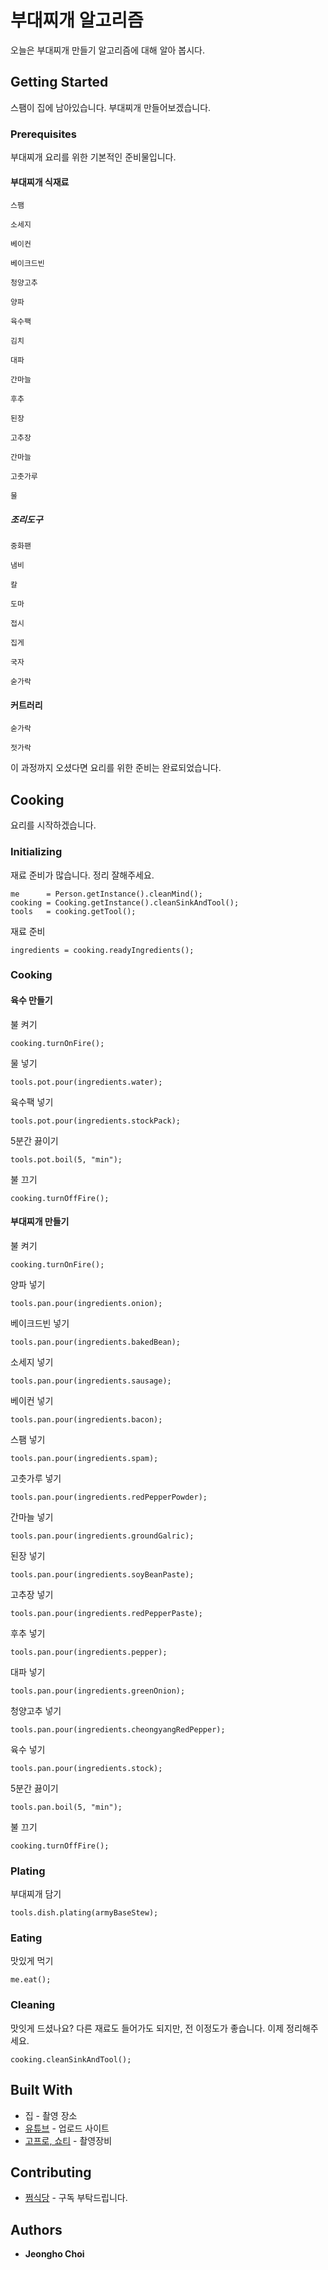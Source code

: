 # 부대찌개 알고리즘

오늘은 부대찌개 만들기 알고리즘에 대해 알아 봅시다.

## Getting Started

스팸이 집에 남아있습니다. 부대찌개 만들어보겠습니다.
 
### Prerequisites

부대찌개 요리를 위한 기본적인 준비물입니다.

#### 부대찌개 식재료

```
스팸
```
```
소세지
```
```
베이컨
```
```
베이크드빈
```
```
청양고추
```
```
양파
```
```
육수팩
```
```
김치
```
```
대파
```
```
간마늘
```
```
후추
```
```
된장
```
```
고추장
```
```
간마늘
```
```
고춧가루
```
```
물
```

##### 조리도구

```
중화팬
```
```
냄비
```
```
칼
```
```
도마
```
```
접시
```
```
집게
```
```
국자
```
```
숟가락
```

#### 커트러리

```
숟가락
```
```
젓가락
```

이 과정까지 오셨다면 요리를 위한 준비는 완료되었습니다.

## Cooking

요리를 시작하겠습니다.

### Initializing

재료 준비가 많습니다. 정리 잘해주세요.
```
me      = Person.getInstance().cleanMind();
cooking = Cooking.getInstance().cleanSinkAndTool();
tools   = cooking.getTool();
```

재료 준비
```
ingredients = cooking.readyIngredients();
```

### Cooking

#### 육수 만들기

불 켜기
```
cooking.turnOnFire();
```

물 넣기
```
tools.pot.pour(ingredients.water);
```

육수팩 넣기
```
tools.pot.pour(ingredients.stockPack);
```

5분간 끓이기
```
tools.pot.boil(5, "min");
```

불 끄기
```
cooking.turnOffFire();
```

#### 부대찌개 만들기

불 켜기
```
cooking.turnOnFire();
```

양파 넣기
```
tools.pan.pour(ingredients.onion);
```

베이크드빈 넣기
```
tools.pan.pour(ingredients.bakedBean);
```

소세지 넣기
```
tools.pan.pour(ingredients.sausage);
```

베이컨 넣기
```
tools.pan.pour(ingredients.bacon);
```

스팸 넣기
```
tools.pan.pour(ingredients.spam);
```

고춧가루 넣기
```
tools.pan.pour(ingredients.redPepperPowder);
```

간마늘 넣기
```
tools.pan.pour(ingredients.groundGalric);
```

된장 넣기
```
tools.pan.pour(ingredients.soyBeanPaste);
```

고추장 넣기
```
tools.pan.pour(ingredients.redPepperPaste);
```

후추 넣기
```
tools.pan.pour(ingredients.pepper);
```

대파 넣기
```
tools.pan.pour(ingredients.greenOnion);
```

청양고추 넣기
```
tools.pan.pour(ingredients.cheongyangRedPepper);
```

육수 넣기
```
tools.pan.pour(ingredients.stock);
```

5분간 끓이기
```
tools.pan.boil(5, "min");
```

불 끄기
```
cooking.turnOffFire();
```

### Plating

부대찌개 담기
```
tools.dish.plating(armyBaseStew);
```

### Eating

맛있게 먹기
```
me.eat();
```

### Cleaning

맛잇게 드셨나요? 다른 재료도 들어가도 되지만, 전 이정도가 좋습니다. 이제 정리해주세요.

```
cooking.cleanSinkAndTool();
```

## Built With

* 집 - 촬영 장소
* [유튜브](https://www.youtube.com/@wjdgh) - 업로드 사이트
* [고프로, 쇼티](https://gopro.com/ko/kr/) - 촬영장비

## Contributing

* [쩜식당](https://www.youtube.com/@wjdgh) - 구독 부탁드립니다.

## Authors

* **Jeongho Choi**
